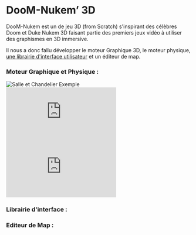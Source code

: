 # DooM-Nukem’ 3D


DooM-Nukem est un de jeu 3D (from Scratch) s'inspirant des célèbres Doom et Duke Nukem 3D faisant partie des premiers jeux vidéo à utiliser des graphismes en 3D immersive.

Il nous a donc fallu développer le moteur Graphique 3D, le moteur physique, [une librairie d'interface utilisateur](https://github.com/gmonacho/libui) et un éditeur de map.

### Moteur Graphique et Physique :

![Salle et Chandelier Exemple](https://zupimages.net/up/20/24/wo6i.png)
![Lumière et Ombre](https://zupimages.net/viewer.php?id=20/24/j1or.png)
![Fusée](https://zupimages.net/viewer.php?id=20/24/fpx4.png)


### Librairie d'interface :

### Editeur de Map :

